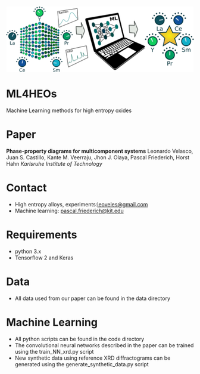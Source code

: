 ![ML4HEOs](ML4HEO.png)

# ML4HEOs
Machine Learning methods for high entropy oxides

# Paper
**Phase-property diagrams for multicomponent systems**
Leonardo Velasco, Juan S. Castillo, Kante M. Veerraju, Jhon J. Olaya, Pascal Friederich, Horst Hahn
*Karlsruhe Institute of Technology*

# Contact
- High entropy alloys, experiments:leoveles@gmail.com
- Machine learning: pascal.friederich@kit.edu

# Requirements
- python 3.x
- Tensorflow 2 and Keras

# Data
- All data used from our paper can be found in the data directory

# Machine Learning
- All python scripts can be found in the code directory
- The convolutional neural networks described in the paper can be trained using the train_NN_xrd.py script
- New synthetic data using reference XRD diffractograms can be generated using the generate_synthetic_data.py script
